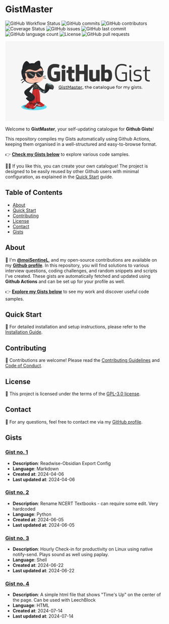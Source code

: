 
# GistMaster

![GitHub Workflow Status](https://img.shields.io/github/actions/workflow/status/moiSentineL/gists-catalogue/update_gists.yml?branch=main)
![GitHub commits](https://img.shields.io/github/commit-activity/m/moiSentineL/gists-catalogue)
![GitHub contributors](https://img.shields.io/github/contributors/moiSentineL/gists-catalogue)
![Coverage Status](https://coveralls.io/repos/github/moiSentineL/gists-catalogue/badge.svg?branch=main)
![GitHub issues](https://img.shields.io/github/issues/moiSentineL/gists-catalogue)
![GitHub last commit](https://img.shields.io/github/last-commit/moiSentineL/gists-catalogue)
![GitHub language count](https://img.shields.io/github/languages/count/moiSentineL/gists-catalogue)
![License](https://img.shields.io/github/license/moiSentineL/gists-catalogue)
![GitHub pull requests](https://img.shields.io/github/issues-pr/moiSentineL/gists-catalogue)

![GistMaster, a catalogue for your gists](docs/gistmaster.png)

Welcome to **GistMaster**, your self-updating catalogue for **Github Gists**!

This repository compiles my Gists automatically using Github Actions, keeping them organised in a well-structured and easy-to-browse format.

👉 **[Check my Gists below](#gists)** to explore various code samples.

🧑‍💻 If you like this, you can create your own catalogue! The project is designed to be easily reused by other Github users with minimal configuration, as explained in the [Quick Start](#quick-start) guide.


## Table of Contents

- [About](#about)
- [Quick Start](#quick-start)
- [Contributing](#contributing)
- [License](#license)
- [Contact](#contact)
- [Gists](#gists)

## About

👋 I'm **[@moiSentineL](https://github.com/moiSentineL)**, and my open-source contributions are available on my **[Github profile](https://github.com/moiSentineL)**.
In this repository, you will find solutions to various interview questions, coding challenges, and random snippets and scripts I've created.
These gists are automatically fetched and updated using **Github Actions** and can be set up for your profile as well. 

👉 **[Explore my Gists below](#gists)** to see my work and discover useful code samples.

## Quick Start

🚀 For detailed installation and setup instructions, please refer to the [Installation Guide](docs/SETUP.md).

## Contributing

🤝 Contributions are welcome! Please read the [Contributing Guidelines](docs/CONTRIBUTING.md) and [Code of Conduct](docs/CODE_OF_CONDUCT.md).

## License

📜 This project is licensed under the terms of the [GPL-3.0 license](LICENSE).

## Contact

📧 For any questions, feel free to contact me via my [GitHub profile](https://github.com/moiSentineL).

## Gists

### [Gist no. 1](gists/20240406-readwise-gist/index.md)

* **Description**: Readwise-Obsidian Export Config
* **Language**: Markdown
* **Created at**: 2024-04-06
* **Last updated at**: 2024-04-06

### [Gist no. 2](gists/20240605-NCERT_Renamer-gist/index.md)

* **Description**: Rename NCERT Textbooks - can require some edit. Very hardcoded
* **Language**: Python
* **Created at**: 2024-06-05
* **Last updated at**: 2024-06-05

### [Gist no. 3](gists/20240622-checkin-gist/index.md)

* **Description**: Hourly Check-in for productivity on Linux using native notify-send. Plays sound as well using paplay. 
* **Language**: Shell
* **Created at**: 2024-06-22
* **Last updated at**: 2024-06-22

### [Gist no. 4](gists/20240714-time_is_up-gist/index.md)

* **Description**: A simple html file that shows "Time's Up" on the center of the page. Can be used with LeechBlock
* **Language**: HTML
* **Created at**: 2024-07-14
* **Last updated at**: 2024-07-14